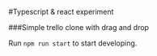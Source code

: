 #Typescript & react experiment

###Simple trello clone with drag and drop

Run `npm run start` to start developing.
